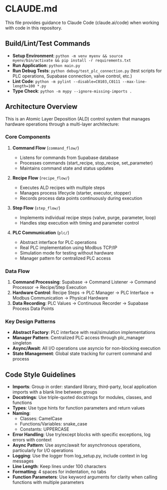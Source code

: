 # CLAUDE.md

This file provides guidance to Claude Code (claude.ai/code) when working with code in this repository.

## Build/Lint/Test Commands

- **Setup Environment**: `python -m venv myenv && source myenv/bin/activate && pip install -r requirements.txt`
- **Run Application**: `python main.py`
- **Run Debug Tests**: `python debug/test_plc_connection.py` (test scripts for PLC operations, Supabase connection, valve control, etc.)
- **Lint Code**: `python -m pylint --disable=C0103,C0111 --max-line-length=100 *.py`
- **Type Check**: `python -m mypy --ignore-missing-imports .`

## Architecture Overview

This is an Atomic Layer Deposition (ALD) control system that manages hardware operations through a multi-layer architecture:

### Core Components

1. **Command Flow** (`command_flow/`)

   - Listens for commands from Supabase database
   - Processes commands (start_recipe, stop_recipe, set_parameter)
   - Maintains command state and status updates
2. **Recipe Flow** (`recipe_flow/`)

   - Executes ALD recipes with multiple steps
   - Manages process lifecycle (starter, executor, stopper)
   - Records process data points continuously during execution
3. **Step Flow** (`step_flow/`)

   - Implements individual recipe steps (valve, purge, parameter, loop)
   - Handles step execution with timing and parameter control
4. **PLC Communication** (`plc/`)

   - Abstract interface for PLC operations
   - Real PLC implementation using Modbus TCP/IP
   - Simulation mode for testing without hardware
   - Manager pattern for centralized PLC access

### Data Flow

1. **Command Processing**: Supabase → Command Listener → Command Processor → Recipe/Step Execution
2. **Hardware Control**: Recipe Steps → PLC Manager → PLC Interface → Modbus Communication → Physical Hardware
3. **Data Recording**: PLC Values → Continuous Recorder → Supabase Process Data Points

### Key Design Patterns

- **Abstract Factory**: PLC interface with real/simulation implementations
- **Manager Pattern**: Centralized PLC access through plc_manager singleton
- **Async/Await**: All I/O operations use asyncio for non-blocking execution
- **State Management**: Global state tracking for current command and process

## Code Style Guidelines

- **Imports**: Group in order: standard library, third-party, local application imports with a blank line between groups
- **Docstrings**: Use triple-quoted docstrings for modules, classes, and functions
- **Types**: Use type hints for function parameters and return values
- **Naming**:
  - Classes: CamelCase
  - Functions/Variables: snake_case
  - Constants: UPPERCASE
- **Error Handling**: Use try/except blocks with specific exceptions, log errors with context
- **Async Pattern**: Use async/await for asynchronous operations, particularly for I/O operations
- **Logging**: Use the logger from log_setup.py, include context in log messages
- **Line Length**: Keep lines under 100 characters
- **Formatting**: 4 spaces for indentation, no tabs
- **Function Parameters**: Use keyword arguments for clarity when calling functions with multiple parameters